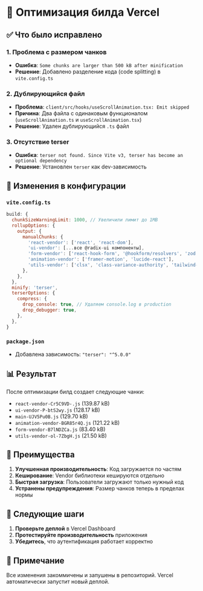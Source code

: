 # 🚀 Оптимизация билда Vercel

## ✅ Что было исправлено

### 1. **Проблема с размером чанков**

- **Ошибка**: `Some chunks are larger than 500 kB after minification`
- **Решение**: Добавлено разделение кода (code splitting) в `vite.config.ts`

### 2. **Дублирующийся файл**

- **Проблема**: `client/src/hooks/useScrollAnimation.tsx: Emit skipped`
- **Причина**: Два файла с одинаковым функционалом (`useScrollAnimation.ts` и `useScrollAnimation.tsx`)
- **Решение**: Удален дублирующийся `.ts` файл

### 3. **Отсутствие terser**

- **Ошибка**: `terser not found. Since Vite v3, terser has become an optional dependency`
- **Решение**: Установлен `terser` как dev-зависимость

## 🔧 Изменения в конфигурации

### `vite.config.ts`

```javascript
build: {
  chunkSizeWarningLimit: 1000, // Увеличили лимит до 1MB
  rollupOptions: {
    output: {
      manualChunks: {
        'react-vendor': ['react', 'react-dom'],
        'ui-vendor': [...все @radix-ui компоненты],
        'form-vendor': ['react-hook-form', '@hookform/resolvers', 'zod'],
        'animation-vendor': ['framer-motion', 'lucide-react'],
        'utils-vendor': ['clsx', 'class-variance-authority', 'tailwind-merge'],
      },
    },
  },
  minify: 'terser',
  terserOptions: {
    compress: {
      drop_console: true, // Удаляем console.log в production
      drop_debugger: true,
    },
  },
}
```

### `package.json`

- Добавлена зависимость: `"terser": "^5.0.0"`

## 📊 Результат

После оптимизации билд создает следующие чанки:

- `react-vendor-Cr5C9VD-.js` (139.87 kB)
- `ui-vendor-P-btS2wy.js` (128.17 kB)
- `main-UJV5Pu0B.js` (129.70 kB)
- `animation-vendor-BGR85r4Q.js` (121.22 kB)
- `form-vendor-B7lNDZCa.js` (83.40 kB)
- `utils-vendor-ol-7ZbgH.js` (21.50 kB)

## 🎯 Преимущества

1. **Улучшенная производительность**: Код загружается по частям
2. **Кеширование**: Vendor библиотеки кешируются отдельно
3. **Быстрая загрузка**: Пользователи загружают только нужный код
4. **Устранены предупреждения**: Размер чанков теперь в пределах нормы

## 🚀 Следующие шаги

1. **Проверьте деплой** в Vercel Dashboard
2. **Протестируйте производительность** приложения
3. **Убедитесь**, что аутентификация работает корректно

## 📝 Примечание

Все изменения закоммичены и запушены в репозиторий. Vercel автоматически запустит новый деплой.
